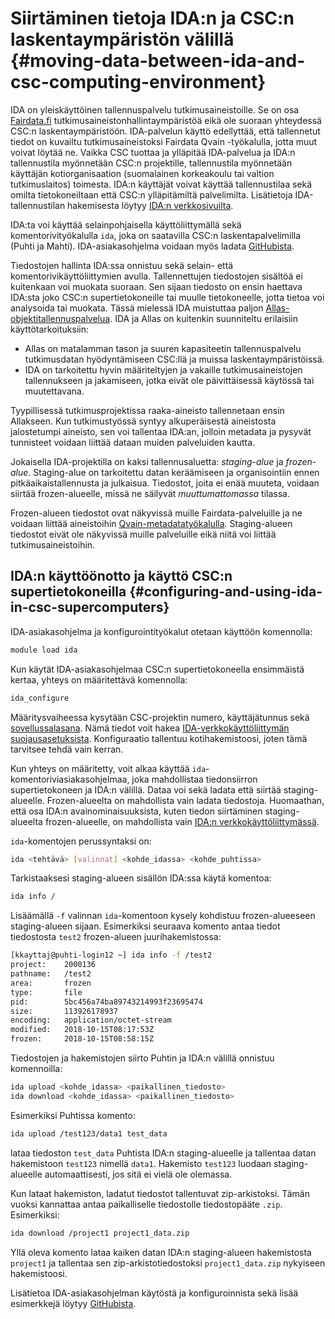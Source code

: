 # Siirtäminen tietoja IDA:n ja CSC:n laskentaympäristön välillä {#moving-data-between-ida-and-csc-computing-environment}

IDA on yleiskäyttöinen tallennuspalvelu tutkimusaineistoille. Se on osa
[Fairdata.fi](https://www.fairdata.fi/) tutkimusaineistonhallintaympäristöä
eikä ole suoraan yhteydessä CSC:n laskentaympäristöön. IDA-palvelun käyttö edellyttää, että tallennetut tiedot on kuvailtu tutkimusaineistoksi
Fairdata Qvain -työkalulla, jotta muut voivat löytää ne. Vaikka CSC tuottaa ja ylläpitää
IDA-palvelua ja IDA:n tallennustila myönnetään CSC:n projektille, tallennustila myönnetään käyttäjän kotiorganisaation (suomalainen korkeakoulu tai valtion tutkimuslaitos) toimesta. IDA:n käyttäjät voivat käyttää
tallennustilaa sekä omilta tietokoneiltaan että CSC:n ylläpitämiltä palvelimilta.
Lisätietoja IDA-tallennustilan hakemisesta löytyy
[IDA:n verkkosivuilta](https://www.fairdata.fi/fi/ida/).

IDA:ta voi käyttää selainpohjaisella käyttöliittymällä sekä
komentorivityökalulla `ida`, joka on saatavilla CSC:n laskentapalvelimilla
(Puhti ja Mahti). IDA-asiakasohjelma voidaan myös ladata
[GitHubista](https://github.com/CSCfi/ida2-command-line-tools).

Tiedostojen hallinta IDA:ssa onnistuu sekä selain- että komentorivikäyttöliittymien avulla. Tallennettujen tiedostojen sisältöä ei kuitenkaan voi muokata
suoraan. Sen sijaan tiedosto on ensin haettava IDA:sta joko CSC:n supertietokoneille tai muulle tietokoneelle, jotta tietoa voi analysoida tai muokata.
Tässä mielessä IDA muistuttaa paljon
[Allas-objektitallennuspalvelua](../Allas/introduction.md). IDA ja Allas on kuitenkin suunniteltu erilaisiin käyttötarkoituksiin:

* Allas on matalamman tason ja suuren kapasiteetin tallennuspalvelu tutkimusdatan hyödyntämiseen CSC:llä ja muissa laskentaympäristöissä.
* IDA on tarkoitettu hyvin määriteltyjen ja vakaille tutkimusaineistojen tallennukseen ja jakamiseen, jotka eivät ole päivittäisessä käytössä tai muutettavana.

Tyypillisessä tutkimusprojektissa raaka-aineisto tallennetaan ensin Allakseen. Kun tutkimustyössä syntyy alkuperäisestä aineistosta jalostetumpi aineisto, sen voi tallentaa IDA:an, jolloin metadata ja pysyvät tunnisteet voidaan liittää dataan muiden palveluiden kautta.

Jokaisella IDA-projektilla on kaksi tallennusaluetta: _staging-alue_ ja _frozen-alue_. Staging-alue on tarkoitettu datan keräämiseen ja organisointiin ennen pitkäaikaistallennusta ja julkaisua. Tiedostot, joita ei enää muuteta, voidaan siirtää frozen-alueelle, missä ne säilyvät _muuttumattomassa_ tilassa.

Frozen-alueen tiedostot ovat näkyvissä muille Fairdata-palveluille ja ne voidaan liittää aineistoihin
[Qvain-metadatatyökalulla](https://www.fairdata.fi/fi/qvain/). Staging-alueen tiedostot eivät ole näkyvissä muille palveluille eikä niitä voi liittää tutkimusaineistoihin.

## IDA:n käyttöönotto ja käyttö CSC:n supertietokoneilla {#configuring-and-using-ida-in-csc-supercomputers}

IDA-asiakasohjelma ja konfigurointityökalut otetaan käyttöön komennolla:

```bash
module load ida
```

Kun käytät IDA-asiakasohjelmaa CSC:n supertietokoneella ensimmäistä kertaa,
yhteys on määritettävä komennolla:

```bash
ida_configure
```

Määritysvaiheessa kysytään CSC-projektin numero, käyttäjätunnus sekä
[sovellussalasana](https://www.fairdata.fi/en/ida/user-guide/#app-passwords).
Nämä tiedot voit hakea
[IDA-verkkokäyttöliittymän suojausasetuksista](https://ida.fairdata.fi/settings/user/security).
Konfiguraatio tallentuu kotihakemistoosi, joten tämä tarvitsee tehdä vain kerran.

Kun yhteys on määritetty, voit alkaa käyttää `ida`-komentoriviasiakasohjelmaa, joka mahdollistaa tiedonsiirron supertietokoneen ja IDA:n välillä. Dataa voi sekä ladata että siirtää staging-alueelle. Frozen-alueelta on mahdollista vain ladata tiedostoja. Huomaathan, että osa IDA:n avainominaisuuksista, kuten tiedon siirtäminen staging-alueelta frozen-alueelle, on mahdollista vain
[IDA:n verkkokäyttöliittymässä](https://ida.fairdata.fi).

`ida`-komentojen perussyntaksi on:

```bash
ida <tehtävä> [valinnat] <kohde_idassa> <kohde_puhtissa>
```

Tarkistaaksesi staging-alueen sisällön IDA:ssa käytä komentoa:

```bash
ida info /
```

Lisäämällä `-f` valinnan `ida`-komentoon kysely kohdistuu frozen-alueeseen staging-alueen sijaan. Esimerkiksi seuraava komento antaa tiedot tiedostosta `test2` frozen-alueen juurihakemistossa:

```bash
[kkayttaj@puhti-login12 ~] ida info -f /test2
project:    2000136
pathname:   /test2
area:       frozen
type:       file
pid:        5bc456a74ba89743214993f23695474
size:       113926178937
encoding:   application/octet-stream
modified:   2018-10-15T08:17:53Z
frozen:     2018-10-15T08:58:15Z
```

Tiedostojen ja hakemistojen siirto Puhtin ja IDA:n välillä onnistuu komennoilla:

```bash
ida upload <kohde_idassa> <paikallinen_tiedosto>
ida download <kohde_idassa> <paikallinen_tiedosto>
```

Esimerkiksi Puhtissa komento:

```bash
ida upload /test123/data1 test_data
```

lataa tiedoston `test_data` Puhtista IDA:n staging-alueelle ja tallentaa datan hakemistoon `test123` nimellä `data1`. Hakemisto `test123` luodaan staging-alueelle automaattisesti, jos sitä ei vielä ole olemassa.

Kun lataat hakemiston, ladatut tiedostot tallentuvat zip-arkistoksi.
Tämän vuoksi kannattaa antaa paikalliselle tiedostolle tiedostopääte
`.zip`. Esimerkiksi:

```bash
ida download /project1 project1_data.zip
```

Yllä oleva komento lataa kaiken datan IDA:n staging-alueen hakemistosta `project1` ja tallentaa sen zip-arkistotiedostoksi `project1_data.zip` nykyiseen hakemistoosi.

Lisätietoa IDA-asiakasohjelman käytöstä ja konfiguroinnista sekä lisää esimerkkejä löytyy
[GitHubista](https://github.com/CSCfi/ida2-command-line-tools).